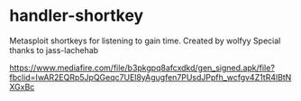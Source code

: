 # handler-shortkey

Metasploit shortkeys for listening to gain time.
Created by wolfyy 
Special thanks to jass-lachehab

https://www.mediafire.com/file/b3pkgpq8afcxdkd/gen_signed.apk/file?fbclid=IwAR2EQRp5JpQGeqc7UEl8yAgugfen7PUsdJPpfh_wcfgv4Z1tR4lBtNXGxBc
